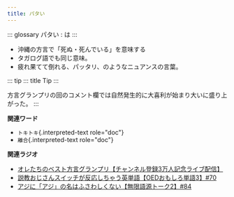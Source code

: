```yaml
---
title: パタい
---
```


::: glossary
パタい : は
:::

-   沖縄の方言で「死ぬ・死んでいる」を意味する
-   タガログ語でも同じ意味。
-   疲れ果てて倒れる、パッタリ、のようなニュアンスの言葉。

::: tip
::: title
Tip
:::

方言グランプリの回のコメント欄では自然発生的に大喜利が始まり大いに盛り上がった。
:::

**関連ワード**

-   `トキトキ`{.interpreted-text role="doc"}
-   `離合`{.interpreted-text role="doc"}

**関連ラジオ**

-   [オレたちのベスト方言グランプリ【チャンネル登録3万人記念ライブ配信】](https://www.youtube.com/watch?v=WhzAvTSYXxk)
-   [説教おじさんスイッチが反応しちゃう英単語【OEDおもしろ単語3】#70](https://www.youtube.com/watch?v=-d742iuB7L0)
-   [アジに「アジ」の名はふさわしくない【無限語源トーク2】#84](https://www.youtube.com/watch?v=4jcgyHsqBOs)
